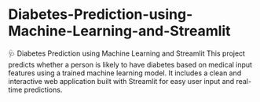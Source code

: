 # Diabetes-Prediction-using-Machine-Learning-and-Streamlit
🩺 Diabetes Prediction using Machine Learning and Streamlit This project predicts whether a person is likely to have diabetes based on medical input features using a trained machine learning model. It includes a clean and interactive web application built with Streamlit for easy user input and real-time predictions.
